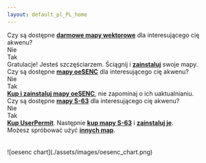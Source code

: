 ```yaml
---
layout: default_pl_PL_home
---
```

<div class="questions">
<div class="questionok question">
Czy są dostępne <a href="https://opencpn.org/OpenCPN/info/chartsource.html"><strong>darmowe mapy wektorowe</strong></a> dla interesującego cię akwenu?
</div>
</div>
<div class="arrows">
<div class="answer col1 inline">
<i class="down"></i>
</div>
<div class="answer col2 inline">
<i class="down"></i>
</div>
</div>
<div class="separator"></div>
<div class="answers">
<div class="answer col1 inline">
<div class="yesno no">
Nie
</div>
</div>
<div class="answer col2 inline">
<div class="yesno yes">
Tak
</div>
</div>
<div class="answer col3 inline">
<i class="right"></i>
</div>
<div class="answer col4 inline">
<div class="questionok ok">
Gratulacje! Jesteś szczęściarzem. Ściągnij i <a href="https://opencpn.org/wiki/dokuwiki/doku.php?id=opencpn:opencpn_user_manual:getting_started:chart_installation"><strong>zainstaluj</strong></a> swoje mapy.
</div>
</div>
</div>
<div class="separator"></div>
<div class="arrows">
<div class="answer col1 inline">
<i class="down"></i>
</div>
</div>
<div class="questions">
<div class="questionok question">
Czy są dostępne <a href="https://o-charts.org/shop/index.php?id_category=8&controller=category"><strong>mapy oeSENC</strong></a> dla interesującego cię akwenu?
</div>
</div>
<div class="arrows">
<div class="answer col1 inline">
<i class="down"></i>
</div>
<div class="answer col2 inline">
<i class="down"></i>
</div>
</div>
<div class="separator"></div>
<div class="answers">
<div class="answer col1 inline">
<div class="yesno no">
Nie
</div>
</div>
<div class="answer col2 inline">
<div class="yesno yes">
Tak
</div>
</div>
<div class="answer col3 inline">
<i class="right"></i>
</div>
<div class="answer col4 inline">
<div class="questionok ok">
<a href="./oesenc_pl_PL.html"><strong>Kup i zainstaluj mapy oeSENC</strong></a>, nie zapominaj o ich uaktualnianiu.
</div>
</div>
</div>
<div class="separator"></div>
<div class="arrows">
<div class="answer col1 inline">
<i class="down"></i>
</div>
</div>
<div class="questions">
<div class="questionok question">
Czy są dostępne <a href="https://www.chartworld.com/shop/off_enc"><strong>mapy S-63</strong></a> dla interesującego cię akwenu?
</div>
</div>
<div class="arrows">
<div class="answer col1 inline">
<i class="down"></i>
</div>
<div class="answer col2 inline">
<i class="down"></i>
</div>
</div>
<div class="separator"></div>
<div class="answers">
<div class="answer col1 inline">
<div class="yesno no">
Nie
</div>
</div>
<div class="answer col2 inline">
<div class="yesno yes">
Tak
</div>
</div>
<div class="answer col3 inline">
<i class="right"></i>
</div>
<div class="answer col4 inline">
<div class="questionok ok">
<a href="https://o-charts.org/shop/index.php?id_category=6&controller=category"><strong>Kup UserPermit</strong></a>. Następnie <a href="https://www.chartworld.com/shop/off_enc"><strong>kup mapy S-63</strong></a> i <a href="./s63_pl_PL.html"><strong>zainstaluj je</strong></a>.
</div>
</div>
</div>
<div class="separator"></div>
<div class="arrows">
<div class="answer col1 inline">
<i class="down"></i>
</div>
</div>
<div class="questions">
<div class="questionok question">
Możesz spróbować użyć <a href="https://opencpn.org/OpenCPN/info/chartsource.html"><strong>innych map</strong></a>.
</div>
</div>
<br><br>
![oesenc chart](./assets/images/oesenc_chart.png)
